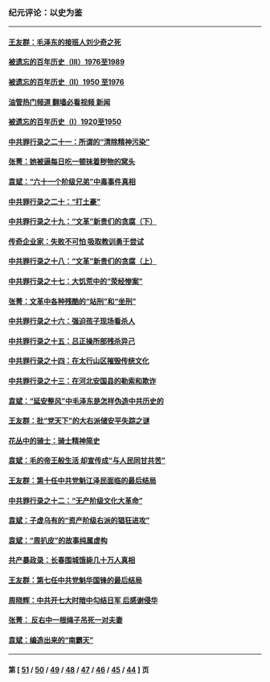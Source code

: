 ### 纪元评论：以史为鉴
---
#### [王友群：毛泽东的接班人刘少奇之死](../../pages/nsc1028/n12991772.md?06040330) 
#### [被遗忘的百年历史（III）1976至1989](../../pages/nsc1028/n12991962.md?06040330) 
#### [被遗忘的百年历史（II）1950 至1976](../../pages/nsc1028/n12989161.md?06040330) 
#### [油管热门频道 翻墙必看视频 新闻](ok?06040330)
#### [被遗忘的百年历史（I）1920至1950](../../pages/nsc1028/n12986411.md?06040330) 
#### [中共罪行录之二十一：所谓的“清除精神污染”](../../pages/nsc1028/n12987500.md?06040330) 
#### [张菁：她被逼每日吃一顿抹着秽物的窝头](../../pages/nsc1028/n12986487.md?06040330) 
#### [袁斌：“六十一个阶级兄弟”中毒事件真相](../../pages/nsc1028/n12984234.md?06040330) 
#### [中共罪行录之二十：“打土豪”](../../pages/nsc1028/n12978961.md?06040330) 
#### [中共罪行录之十九：“文革”新贵们的贪腐（下）](../../pages/nsc1028/n12976431.md?06040330) 
#### [传奇企业家：失败不可怕 吸取教训勇于尝试](../../pages/nsc1028/n12974507.md?06040330) 
#### [中共罪行录之十八：“文革”新贵们的贪腐（上）](../../pages/nsc1028/n12974074.md?06040330) 
#### [中共罪行录之十七：大饥荒中的“荥经惨案”](../../pages/nsc1028/n12971424.md?06040330) 
#### [张菁：文革中各种残酷的“站刑”和“坐刑”](../../pages/nsc1028/n12970477.md?06040330) 
#### [中共罪行录之十六：强迫孩子现场看杀人](../../pages/nsc1028/n12967431.md?06040330) 
#### [中共罪行录之十五：吕正操所部残杀异己](../../pages/nsc1028/n12965097.md?06040330) 
#### [中共罪行录之十四：在太行山区摧毁传统文化](../../pages/nsc1028/n12962619.md?06040330) 
#### [中共罪行录之十三：在河北安国县的勒索和欺诈](../../pages/nsc1028/n12959911.md?06040330) 
#### [袁斌：“延安整风”中毛泽东是怎样伪造中共历史的](../../pages/nsc1028/n12957562.md?06040330) 
#### [王友群：批“党天下”的大右派储安平失踪之谜](../../pages/nsc1028/n12954229.md?06040330) 
#### [花丛中的骑士：骑士精神简史](../../pages/nsc1028/n12952850.md?06040330) 
#### [袁斌：毛的帝王般生活 却宣传成“与人民同甘共苦”](../../pages/nsc1028/n12938801.md?06040330) 
#### [王友群：第十任中共党魁江泽民面临的最后结局](../../pages/nsc1028/n12933748.md?06040330) 
#### [中共罪行录之十二：“无产阶级文化大革命”](../../pages/nsc1028/n12928000.md?06040330) 
#### [袁斌：子虚乌有的“资产阶级右派的猖狂进攻”](../../pages/nsc1028/n12925599.md?06040330) 
#### [袁斌：“周扒皮”的故事纯属虚构](../../pages/nsc1028/n12923274.md?06040330) 
#### [共产暴政录：长春围城饿毙几十万人真相](../../pages/nsc1028/n10757327.md?06040330) 
#### [王友群：第七任中共党魁华国锋的最后结局](../../pages/nsc1028/n12918457.md?06040330) 
#### [周晓辉：中共开七大时暗中勾结日军 后感谢侵华](../../pages/nsc1028/n12921960.md?06040330) 
#### [张菁： 反右中一根绳子吊死一对夫妻](../../pages/nsc1028/n12921925.md?06040330) 
#### [袁斌：编造出来的“南霸天”](../../pages/nsc1028/n12921133.md?06040330) 

---
#### 第 [ [51](./51.md?06040330) / [50](./50.md?06040330) / [49](./49.md?06040330) / [48](./48.md?06040330) / [47](./47.md?06040330) / [46](./46.md?06040330) / [45](./45.md?06040330) / [44](./44.md?06040330) ] 页
